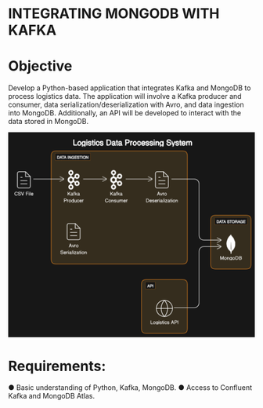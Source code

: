 # INTEGRATING MONGODB WITH KAFKA 
# Objective
Develop a Python-based application that integrates Kafka and MongoDB to process logistics data. The application will involve a Kafka producer and consumer, 
data serialization/deserialization with Avro, and data ingestion into MongoDB. Additionally, an API will be developed to interact with the data stored in MongoDB.

<img src="https://github.com/TROISTROIS/INTEGRATING-MONGODB-WITH-CONFLUENT-KAFKA/blob/main/diagram.png" alt="Alternative text" />

# Requirements:
●	Basic understanding of Python, Kafka, MongoDB.
●	Access to Confluent Kafka and MongoDB Atlas.


